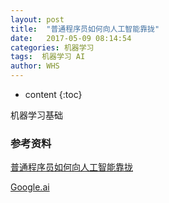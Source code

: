 ```yaml
---
layout: post
title:  "普通程序员如何向人工智能靠拢"
date:   2017-05-09 08:14:54
categories: 机器学习
tags:  机器学习 AI
author: WHS
---
```


* content
{:toc}

机器学习基础






### 参考资料

[普通程序员如何向人工智能靠拢](http://www.infoq.com/cn/news/2017/05/ordinary-programmer-approach-art?utm_source=news_about_architecture-design&utm_medium=link&utm_campaign=architecture-design)

[Google.ai](https://google.ai/)




